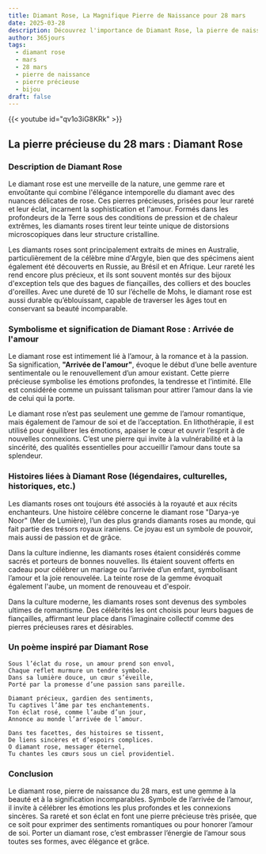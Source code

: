 ```yaml
---
title: Diamant Rose, La Magnifique Pierre de Naissance pour 28 mars
date: 2025-03-28
description: Découvrez l'importance de Diamant Rose, la pierre de naissance du 28 mars qui symbolise Arrivée de l'amour. Laissez sa beauté et sa signification illuminer votre journée.
author: 365jours
tags:
  - diamant rose
  - mars
  - 28 mars
  - pierre de naissance
  - pierre précieuse
  - bijou
draft: false
---
```


{{< youtube id="qv1o3iG8KRk" >}}

## La pierre précieuse du 28 mars : Diamant Rose

### Description de Diamant Rose

Le diamant rose est une merveille de la nature, une gemme rare et envoûtante qui combine l'élégance intemporelle du diamant avec des nuances délicates de rose. Ces pierres précieuses, prisées pour leur rareté et leur éclat, incarnent la sophistication et l'amour. Formés dans les profondeurs de la Terre sous des conditions de pression et de chaleur extrêmes, les diamants roses tirent leur teinte unique de distorsions microscopiques dans leur structure cristalline.

Les diamants roses sont principalement extraits de mines en Australie, particulièrement de la célèbre mine d'Argyle, bien que des spécimens aient également été découverts en Russie, au Brésil et en Afrique. Leur rareté les rend encore plus précieux, et ils sont souvent montés sur des bijoux d'exception tels que des bagues de fiançailles, des colliers et des boucles d'oreilles. Avec une dureté de 10 sur l’échelle de Mohs, le diamant rose est aussi durable qu’éblouissant, capable de traverser les âges tout en conservant sa beauté incomparable.

### Symbolisme et signification de Diamant Rose : Arrivée de l'amour

Le diamant rose est intimement lié à l’amour, à la romance et à la passion. Sa signification, **"Arrivée de l'amour"**, évoque le début d’une belle aventure sentimentale ou le renouvellement d’un amour existant. Cette pierre précieuse symbolise les émotions profondes, la tendresse et l’intimité. Elle est considérée comme un puissant talisman pour attirer l’amour dans la vie de celui qui la porte.

Le diamant rose n’est pas seulement une gemme de l’amour romantique, mais également de l’amour de soi et de l’acceptation. En lithothérapie, il est utilisé pour équilibrer les émotions, apaiser le cœur et ouvrir l’esprit à de nouvelles connexions. C’est une pierre qui invite à la vulnérabilité et à la sincérité, des qualités essentielles pour accueillir l’amour dans toute sa splendeur.

### Histoires liées à Diamant Rose (légendaires, culturelles, historiques, etc.)

Les diamants roses ont toujours été associés à la royauté et aux récits enchanteurs. Une histoire célèbre concerne le diamant rose "Darya-ye Noor" (Mer de Lumière), l’un des plus grands diamants roses au monde, qui fait partie des trésors royaux iraniens. Ce joyau est un symbole de pouvoir, mais aussi de passion et de grâce.

Dans la culture indienne, les diamants roses étaient considérés comme sacrés et porteurs de bonnes nouvelles. Ils étaient souvent offerts en cadeau pour célébrer un mariage ou l’arrivée d’un enfant, symbolisant l’amour et la joie renouvelée. La teinte rose de la gemme évoquait également l'aube, un moment de renouveau et d'espoir.

Dans la culture moderne, les diamants roses sont devenus des symboles ultimes de romantisme. Des célébrités les ont choisis pour leurs bagues de fiançailles, affirmant leur place dans l’imaginaire collectif comme des pierres précieuses rares et désirables.

### Un poème inspiré par Diamant Rose

```
Sous l’éclat du rose, un amour prend son envol,  
Chaque reflet murmure un tendre symbole.  
Dans sa lumière douce, un cœur s’éveille,  
Porté par la promesse d’une passion sans pareille.

Diamant précieux, gardien des sentiments,  
Tu captives l’âme par tes enchantements.  
Ton éclat rosé, comme l’aube d’un jour,  
Annonce au monde l’arrivée de l’amour.

Dans tes facettes, des histoires se tissent,  
De liens sincères et d’espoirs complices.  
O diamant rose, messager éternel,  
Tu chantes les cœurs sous un ciel providentiel.
```

### Conclusion

Le diamant rose, pierre de naissance du 28 mars, est une gemme à la beauté et à la signification incomparables. Symbole de l’arrivée de l’amour, il invite à célébrer les émotions les plus profondes et les connexions sincères. Sa rareté et son éclat en font une pierre précieuse très prisée, que ce soit pour exprimer des sentiments romantiques ou pour honorer l’amour de soi. Porter un diamant rose, c’est embrasser l’énergie de l’amour sous toutes ses formes, avec élégance et grâce.
